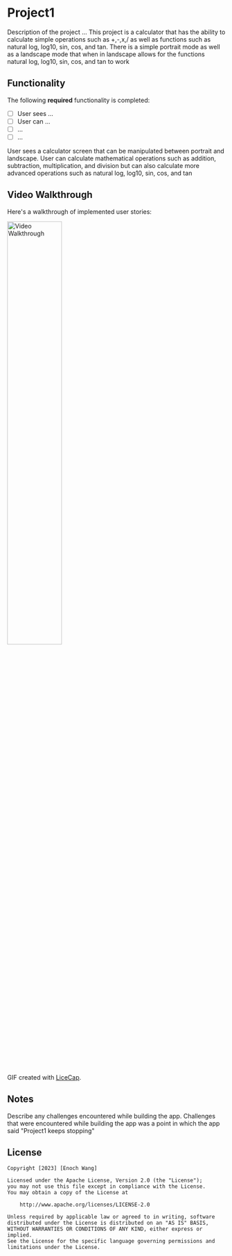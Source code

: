 # Project1

Description of the project ...
This project is a calculator that has the ability to calculate simple operations such as +,-,x,/ as well as functions such as natural log, log10, sin, cos, and tan.
There is a simple portrait mode as well as a landscape mode that when in landscape allows for the functions natural log, log10, sin, cos, and tan to work


## Functionality 

The following **required** functionality is completed:

* [ ] User sees ...
* [ ] User can ...
* [ ] ...
* [ ] ...

User sees a calculator screen that can be manipulated between portrait and landscape.
User can  calculate mathematical operations such as addition, subtraction, multiplication, and division but can also calculate more advanced operations such as natural log, log10, sin, cos, and tan


## Video Walkthrough

Here's a walkthrough of implemented user stories:

<img src='walkthrough.gif' title='Video Walkthrough' width='50%' alt='Video Walkthrough' />

GIF created with [LiceCap](http://www.cockos.com/licecap/).

## Notes

Describe any challenges encountered while building the app.
Challenges that were encountered while building the app was a point in which the app said "Project1 keeps stopping" 


## License

    Copyright [2023] [Enoch Wang]

    Licensed under the Apache License, Version 2.0 (the "License");
    you may not use this file except in compliance with the License.
    You may obtain a copy of the License at

        http://www.apache.org/licenses/LICENSE-2.0

    Unless required by applicable law or agreed to in writing, software
    distributed under the License is distributed on an "AS IS" BASIS,
    WITHOUT WARRANTIES OR CONDITIONS OF ANY KIND, either express or implied.
    See the License for the specific language governing permissions and
    limitations under the License.
